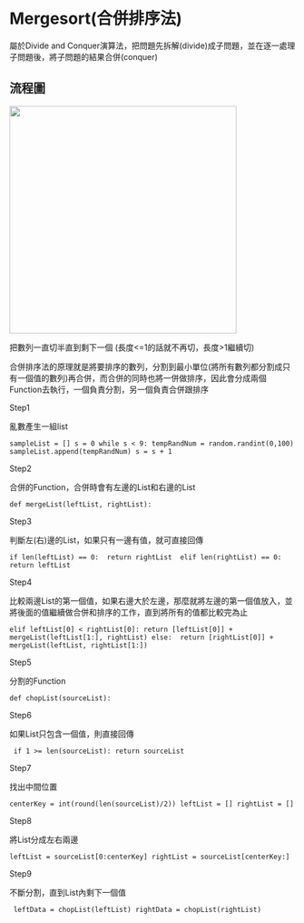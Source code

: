 
# Mergesort(合併排序法)

屬於Divide and Conquer演算法，把問題先拆解(divide)成子問題，並在逐一處理子問題後，將子問題的結果合併(conquer)

## 流程圖

<img src='https://github.com/JoyC14/notes/blob/master/img/MergeSort.jpg' height=400 weight=400>

把數列一直切半直到剩下一個
(長度<=1的話就不再切，長度>1繼續切)

合併排序法的原理就是將要排序的數列，分割到最小單位(將所有數列都分割成只有一個值的數列)再合併，而合併的同時也將一併做排序，因此會分成兩個Function去執行，一個負責分割，另一個負責合併跟排序

Step1 

亂數產生一組list

`sampleList = []
s = 0
while s < 9:
     tempRandNum = random.randint(0,100)
     sampleList.append(tempRandNum)
     s = s + 1`

Step2

合併的Function，合併時會有左邊的List和右邊的List

`def mergeList(leftList, rightList):`

 Step3
 
 判斷左(右)邊的List，如果只有一邊有值，就可直接回傳
 
` if len(leftList) == 0: 
         return rightList 
     elif len(rightList) == 0: 
         return leftList `
         
Step4

 比較兩邊List的第一個值，如果右邊大於左邊，那麼就將左邊的第一個值放入，並將後面的值繼續做合併和排序的工作，直到將所有的值都比較完為止
 
 `elif leftList[0] < rightList[0]:
         return [leftList[0]] + mergeList(leftList[1:], rightList)
     else: 
         return [rightList[0]] + mergeList(leftList, rightList[1:])`
         
Step5

分割的Function

`def chopList(sourceList):`

Step6

如果List只包含一個值，則直接回傳

 ` if 1 >= len(sourceList):
         return sourceList`
         
Step7

找出中間位置

`centerKey = int(round(len(sourceList)/2))
     leftList = []
     rightList = []`
     
Step8

將List分成左右兩邊

  `leftList = sourceList[0:centerKey]
     rightList = sourceList[centerKey:]`
     
Step9

不斷分割，直到List內剩下一個值

 ` leftData = chopList(leftList)
  rightData = chopList(rightList)`
     


